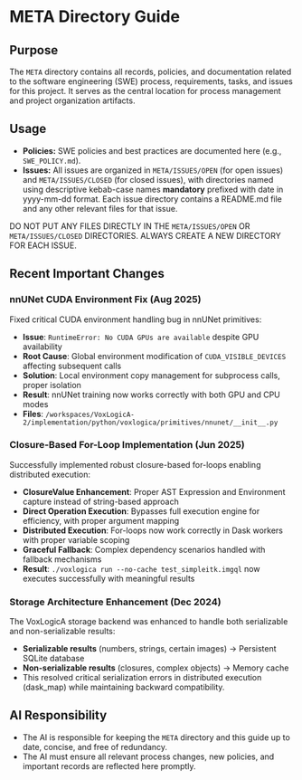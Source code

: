 # META Directory Guide

## Purpose

The `META` directory contains all records, policies, and documentation related to the software engineering (SWE) process, requirements, tasks, and issues for this project. It serves as the central location for process management and project organization artifacts.

## Usage

- **Policies:** SWE policies and best practices are documented here (e.g., `SWE_POLICY.md`).
- **Issues:** All issues are organized in `META/ISSUES/OPEN` (for open issues) and `META/ISSUES/CLOSED` (for closed issues), with directories named using descriptive kebab-case names **mandatory** prefixed with date in yyyy-mm-dd format. Each issue directory contains a README.md file and any other relevant files for that issue. 

DO NOT PUT ANY FILES DIRECTLY IN THE `META/ISSUES/OPEN` OR `META/ISSUES/CLOSED` DIRECTORIES. ALWAYS CREATE A NEW DIRECTORY FOR EACH ISSUE.

## Recent Important Changes

### nnUNet CUDA Environment Fix (Aug 2025)
Fixed critical CUDA environment handling bug in nnUNet primitives:
- **Issue**: `RuntimeError: No CUDA GPUs are available` despite GPU availability
- **Root Cause**: Global environment modification of `CUDA_VISIBLE_DEVICES` affecting subsequent calls
- **Solution**: Local environment copy management for subprocess calls, proper isolation
- **Result**: nnUNet training now works correctly with both GPU and CPU modes
- **Files**: `/workspaces/VoxLogicA-2/implementation/python/voxlogica/primitives/nnunet/__init__.py`

### Closure-Based For-Loop Implementation (Jun 2025)
Successfully implemented robust closure-based for-loops enabling distributed execution:
- **ClosureValue Enhancement**: Proper AST Expression and Environment capture instead of string-based approach
- **Direct Operation Execution**: Bypasses full execution engine for efficiency, with proper argument mapping
- **Distributed Execution**: For-loops now work correctly in Dask workers with proper variable scoping
- **Graceful Fallback**: Complex dependency scenarios handled with fallback mechanisms
- **Result**: `./voxlogica run --no-cache test_simpleitk.imgql` now executes successfully with meaningful results

### Storage Architecture Enhancement (Dec 2024)
The VoxLogicA storage backend was enhanced to handle both serializable and non-serializable results:
- **Serializable results** (numbers, strings, certain images) → Persistent SQLite database
- **Non-serializable results** (closures, complex objects) → Memory cache
- This resolved critical serialization errors in distributed execution (dask_map) while maintaining backward compatibility.

## AI Responsibility

- The AI is responsible for keeping the `META` directory and this guide up to date, concise, and free of redundancy.
- The AI must ensure all relevant process changes, new policies, and important records are reflected here promptly.
